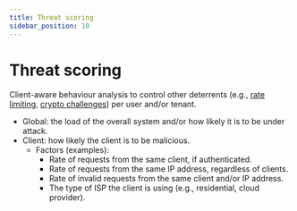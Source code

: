 ```yaml
---
title: Threat scoring
sidebar_position: 10
---
```


# Threat scoring

Client-aware behaviour analysis to control other deterrents (e.g., [rate limiting](./rate-limiting.md), [crypto challenges](./crypto-challenges.md)) per user and/or tenant.

- Global: the load of the overall system and/or how likely it is to be under attack.
- Client: how likely the client is to be malicious.
  - Factors (examples):
    - Rate of requests from the same client, if authenticated.
    - Rate of requests from the same IP address, regardless of clients.
    - Rate of invalid requests from the same client and/or IP address.
    - The type of ISP the client is using (e.g., residential, cloud provider).
